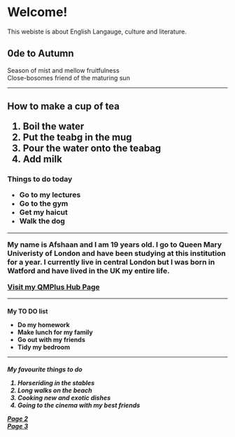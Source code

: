 <h1>Welcome!</h1>
<p>This webiste is about English Langauge, culture and literature.</p>
<h2>0de to Autumn</h2>
<p>
Season of mist and mellow fruitfulness<br>
Close-bosomes friend of the maturing sun<br>
</p>
<hr>  
<h2>
<p>How to make a cup of tea</p>
<ol>
<li>Boil the water</li>
<li>Put the teabg in the mug</li>
  <li>Pour the water onto the teabag</li>
  <li>Add milk</li>
</ol>
<h3>
<p>Things to do today<p/>
 <ul>
   <li> Go to my lectures</li>
   <li> Go to the gym</li>
   <li> Get my haicut</li>
   <li> Walk the dog</li>
  </ul>
<hr>
<p>My name is Afshaan and I am 19 years old. I go to Queen Mary Univeristy of London and have been studying at this institution for a year. I currently live in central London but I was born in Watford and have lived in the UK my entire life.
 </p>
  <p> 
    <a href="https://hub.qmplus.qmul.ac.uk/artefact/blog/view/index.php?id=638312">Visit my QMPlus Hub Page</a>
  </p>
  <hr>
<h4>
  <p>My TO DO list</p>
<ul>
  <li> Do my homework</li>
  <li> Make lunch for my family</li>
  <li>Go out with my friends</li>
  <li>Tidy my bedroom</li>
  </ul>
  <hr>
  <h5>
    <p>My favourite things to do</p>
    <ol>
      <li>Horseriding in the stables</li>
      <li>Long walks on the beach</li>
      <li>Cooking new and exotic dishes</li>
      <li>Going to the cinema with my best friends</li>
    </ol>
  
  <p>
  <a href="page2.html">Page 2</a> <br>
  <a href="page3.html">Page 3 </a> 
  </p>
